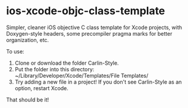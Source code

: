 ios-xcode-objc-class-template
=============================

Simpler, cleaner iOS objective C class template for Xcode projects, with Doxygen-style headers, some precompiler pragma marks for better organization, etc.

To use:

  1. Clone or download the folder Carlin-Style.
  2. Put the folder into this directory: ~/Library/Developer/Xcode/Templates/File Templates/
  3. Try adding a new file in a project! If you don't see Carlin-Style as an option, restart Xcode.

That should be it!
